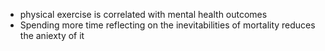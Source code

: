 - physical exercise is correlated with mental health outcomes
- Spending more time reflecting on the inevitabilities of mortality reduces the aniexty of it
